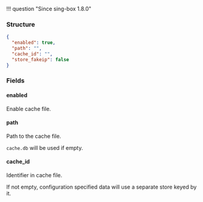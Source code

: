 !!! question "Since sing-box 1.8.0"

### Structure

```json
{
  "enabled": true,
  "path": "",
  "cache_id": "",
  "store_fakeip": false
}
```

### Fields

#### enabled

Enable cache file.

#### path

Path to the cache file.

`cache.db` will be used if empty.

#### cache_id

Identifier in cache file.

If not empty, configuration specified data will use a separate store keyed by it.
